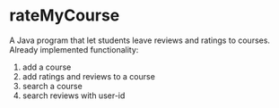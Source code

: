 # rateMyCourse
A Java program that let students leave reviews and ratings to courses.
Already implemented functionality:
1. add a course
2. add ratings and reviews to a course
3. search a course
4. search reviews with user-id
